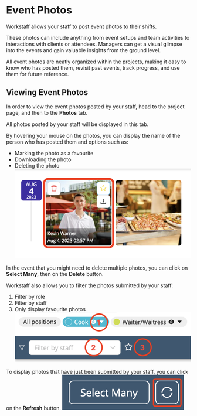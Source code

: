 
# Event Photos

Workstaff allows your staff to post event photos to their shifts.

These photos can include anything from event setups and team activities to interactions with clients or attendees. Managers can get a visual glimpse into the events and gain valuable insights from the ground level.

All event photos are neatly organized within the projects, making it easy to know who has posted them, revisit past events, track progress, and use them for future reference.

## Viewing Event Photos

In order to view the event photos posted by your staff, head to the project page, and then to the **Photos** tab.

All photos posted by your staff will be displayed in this tab.

By hovering your mouse on the photos, you can display the name of the person who has posted them and options such as:
-	Marking the photo as a favourite
-	Downloading the photo
-	Deleting the photo
![event-photos-1.png](../scheduling/Images/event-photos-1.png)

In the event that you might need to delete multiple photos, you can click on **Select Many**, then on the **Delete** button.

Workstaff also allows you to filter the photos submitted by your staff:
1. Filter by role
2. Filter by staff
3. Only display favourite photos
![event-photos-2.png](../scheduling/Images/event-photos-2.png)

To display photos that have just been submitted by your staff, you can click on the **Refresh** button.
![event-photos-3.png](../scheduling/Images/event-photos-3.png)

